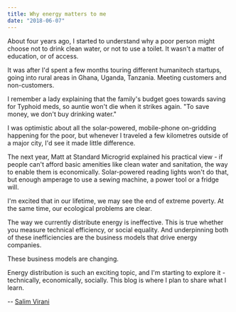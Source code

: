 ```yaml
---
title: Why energy matters to me
date: "2018-06-07"
---
```


About four years ago, I started to understand why a poor person might choose not to drink clean water, or not to use a toilet. It wasn't a matter of education, or of access.

It was after I'd spent a few months touring different humanitech startups, going into rural areas in Ghana, Uganda, Tanzania. Meeting customers and non-customers.

I remember a lady explaining that the family's budget goes towards saving for Typhoid meds, so auntie won't die when it strikes again.  "To save money, we don't buy drinking water."

I was optimistic about all the solar-powered, mobile-phone on-gridding happening for the poor, but whenever I traveled a few kilometres outside of a major city, I'd see it made little difference. 

The next year, Matt at Standard Microgrid explained his practical view - if people can't afford basic amenities like clean water and sanitation, the way to enable them is economically.  Solar-powered reading lights won't do that, but enough amperage to use a sewing machine, a power tool or a fridge will.

I'm excited that in our lifetime, we may see the end of extreme poverty.  At the same time, our ecological problems are clear.  

The way we currently distribute energy is ineffective. This is true whether you measure technical efficiency, or social equality. And underpinning both of these inefficiencies are the business models that drive energy companies.

These business models are changing.

Energy distribution is such an exciting topic, and I'm starting to explore it - technically, economically, socially.  This blog is where I plan to share what I learn.

-- [Salim Virani](http://salimvirani.com)
